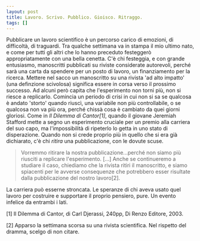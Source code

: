```yaml
---
layout: post
title: Lavoro. Scrivo. Pubblico. Gioisco. Ritraggo.
tags: []
---
```


Pubblicare un lavoro scientifico è un percorso carico di emozioni, di difficoltà, di traguardi. Tra qualche settimana va in stampa il mio ultimo nato, e come per tutti gli altri che lo hanno preceduto festeggerò appropriatamente con una bella cenetta.
C'è chi festeggia, e con grande entusiasmo, manoscritti pubblicati su riviste considerate autorevoli, perché sarà una carta da spendere per un posto di lavoro, un finanziamento per la ricerca. Mettere nel sacco un manoscritto su una rivista 'ad alto impatto' (una definzione scivolosa) significa essere in corsa verso il prossimo successo.
Ad alcuni però capita che l'esperimento non torni più, non si riesce a replicarlo. Comincia un periodo di crisi in cui non si sa se qualcosa è andato 'storto' quando riuscì, una variabile non più controllabile, o se qualcosa non va più ora, perché chissà cosa è cambiato da quei giorni gloriosi. Come in *Il Dilemma di Cantor[1]*, quando il giovane Jeremiah Stafford mette a segno un esperimento cruciale per un premio alla carriera del suo capo, ma l'impossibilità di ripeterlo lo getta in uno stato di disperazione.
Quando non si crede proprio più in quello che si era già dichiarato, c'è chi *ritira* una pubblicazione, con le dovute scuse.

> Vorremmo ritirare la nostra pubblicazione...perché non siamo più riusciti a replicare l'esperimento. \[...\] Anche se continueremo a studiare il caso, chiediamo che la rivista ritiri il manoscritto, e siamo spiacenti per le avverse consequenze che potrebbero esser risultate dalla pubblicazione del nostro lavoro[2].

La carriera può esserne stroncata. Le speranze di chi aveva usato quel lavoro per costruire e supportare il proprio pensiero, pure. Un evento infelice da entrambi i lati.

[1] Il Dilemma di Cantor, di Carl Djerassi, 240pp, Di Renzo Editore, 2003.

[2] Apparso la settimana scorsa su una rivista scientifica. Nel rispetto del dramma, scelgo di non citare.

